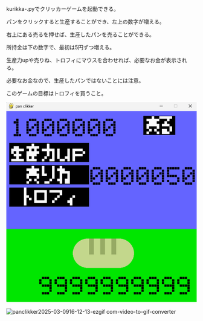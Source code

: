 kurikka-.pyでクリッカーゲームを起動できる。

パンをクリックすると生産することができ、左上の数字が増える。

右上にある売るを押せば、生産したパンを売ることができる。

所持金は下の数字で、最初は5円ずつ増える。

生産力upや売りね、トロフィにマウスを合わせれば、必要なお金が表示される。

必要なお金なので、生産したパンではないことには注意。

このゲームの目標はトロフィを買うこと。


![alt text](image.png)

![panclikker2025-03-0916-12-13-ezgif com-video-to-gif-converter](https://github.com/user-attachments/assets/e7168adf-aa6b-4fb1-a646-3872557e030c)

